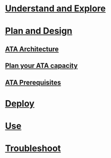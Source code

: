 # [Understand and Explore](/advanced-threat-analytics/understand-explore/what-is-ata)
# [Plan and Design](ata-architecture.md)
## [ATA Architecture](ata-architecture.md)
## [Plan your ATA capacity](ata-capacity-planning.md)
## [ATA Prerequisites](ata-prerequisites.md)
# [Deploy](/advanced-threat-analytics/deploy-use/preinstall-ata)
# [Use](/advanced-threat-analytics/deploy-use/operate-ata)
# [Troubleshoot](/advanced-threat-analytics/troubleshoot/troubleshooting-ata-known-errors)
